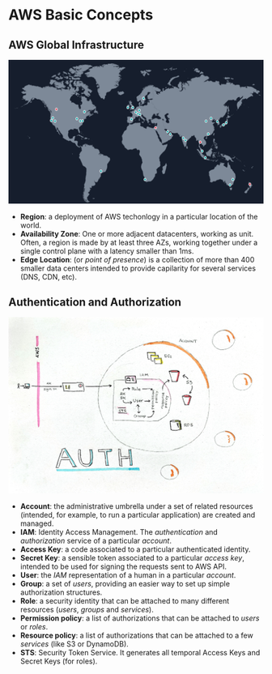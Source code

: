 [](.title.coverbg)

# AWS Basic Concepts

[](.coverbg)

## AWS Global Infrastructure

![World map showing AWS locations](images/aws-global-infra-map.png)

* **Region**: a deployment of AWS techonlogy in a particular location of the world.
* **Availability Zone**: One or more adjacent datacenters, working as unit. Often, a region
is made by at least three AZs, working together under a single control plane with a latency
smaller than 1ms.
* **Edge Location**: (or *point of presence*) is a collection of more than 400 smaller
data centers intended to provide capilarity for several services (DNS, CDN, etc).

[](.coverbg.whiteboard-filled)

## Authentication and Authorization

![A diagram describing the authc and authz process on AWS](images/aws-authentication-and-authorization-small.jpg)

* **Account**: the administrative umbrella under a set of related resources (intended, for example,
to run a particular application) are created and managed.
* **IAM**: Identity Access Management. The *authentication* and *authorization* service of a particular *account*.
* **Access Key**: a code associated to a particular authenticated identity.
* **Secret Key**: a sensible token associated to a particular *access key*, intended to
be used for signing the requests sent to AWS API.
* **User**: the *IAM* representation of a human in a particular *account*.
* **Group**: a set of *users*, providing an easier way to set up simple authorization structures.
* **Role**: a security identity that can be attached to many different resources (*users*, *groups* and *services*).
* **Permission policy**: a list of authorizations that can be attached to *users* or *roles*.
* **Resource policy**: a list of authorizations that can be attached to a few *services* (like S3 or DynamoDB).
* **STS**: Security Token Service. It generates all temporal Access Keys and Secret Keys (for roles).
